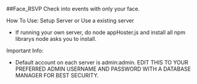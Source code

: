 ##Face_RSVP
Check into events with only your face.

How To Use:
Setup Server or Use a existing server
 * If running your own server, do node appHoster.js and install all npm librarys node asks you to install.
 
Important Info:
 * Default account on each server is admin:admin. EDIT THIS TO YOUR PREFERRED ADMIN USERNAME AND PASSWORD WITH A DATABASE MANAGER FOR BEST SECURITY. 

